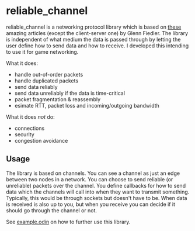 # reliable_channel

reliable_channel is a networking protocol library which is based on [these](https://gafferongames.com/categories/building-a-game-network-protocol/) amazing articles (except the client-server one) by Glenn Fiedler. The library is independent of what medium the data is passed through by letting the user 
define how to send data and how to receive. I developed this intending to use it for game networking. 

What it does:
- handle out-of-order packets
- handle duplicated packets
- send data reliably
- send data unreliably if the data is time-critical
- packet fragmentation & reassembly
- esimate RTT, packet loss and incoming/outgoing bandwidth

What it does _not_ do:
- connections
- security
- congestion avoidance

## Usage

The library is based on channels. You can see a channel as just an edge between two nodes in a network. You can choose to send reliable (or unreliable) packets over the channel. You define callbacks for how to send data which the channels will call into when they want to transmit something.
Typically, this would be through sockets but doesn't have to be. When data is received is also up to you, but when you receive you can decide if it should go through the channel or not.

See [example.odin](example.odin) on how to further use this library.
